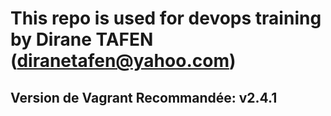 # This repo is used for devops training by Dirane TAFEN (diranetafen@yahoo.com)

## Version de Vagrant Recommandée: v2.4.1
